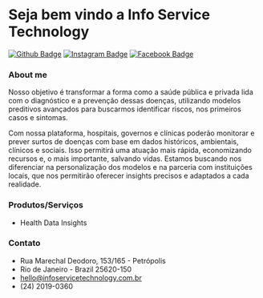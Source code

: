 # Seja bem vindo a Info Service Technology 
[![Github Badge](https://img.shields.io/badge/-Github-000?style=flat-square&logo=Github&logoColor=white&link=https://github.com/mauroslucios)](https://github.com/mauroslucios)
[![Instagram Badge](https://img.shields.io/badge/Instagram-E4405F?style=flat-square&labelColor=CC0000&logo=instagram&logoColor=white)](https://www.instagram.com/luciospsilva/)
[![Facebook Badge](https://img.shields.io/badge/facebook-%231877F2.svg?&style=flat-square&labelColor=01579B&logo=facebook&logoColor=white)](https://www.facebook.com/profile.php?id=61553859786097)
### About me
<p>Nosso objetivo é transformar a forma como a saúde pública e privada lida com o diagnóstico e a prevenção dessas doenças, utilizando modelos preditivos avançados para buscarmos identificar riscos, nos primeiros casos e sintomas.</p>
<p>Com nossa plataforma, hospitais, governos e clínicas poderão monitorar e prever surtos de doenças com base em dados históricos, ambientais, clínicos e sociais. Isso permitirá uma atuação mais rápida, economizando recursos e, o mais importante, salvando vidas. Estamos buscando nos diferenciar na personalização dos modelos e na parceria com instituições locais, que nos permitirão oferecer insights precisos e adaptados a cada realidade.</p>


### Produtos/Serviços
- Health Data Insights

### Contato
- Rua Marechal Deodoro, 153/165 - Petrópolis
- Rio de Janeiro - Brazil 25620-150
- hello@infoservicetechnology.com.br
- (24) 2019-0360
  
  
